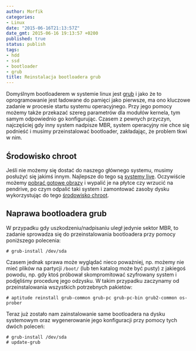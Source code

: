 ```yaml
---
author: Morfik
categories:
- Linux
date: "2015-06-16T21:13:57Z"
date_gmt: 2015-06-16 19:13:57 +0200
published: true
status: publish
tags:
- hdd
- ssd
- bootloader
- grub
title: Reinstalacja bootloadera grub
---
```


Domyślnym bootloaderem w systemie linux jest [grub](https://www.gnu.org/software/grub/) i jako że
to oprogramowanie jest ładowane do pamięci jako pierwsze, ma ono kluczowe zadanie w procesie startu
systemu operacyjnego. Przy jego pomocy możemy także przekazać szereg parametrów dla modułów kernela,
tym samym odpowiednio go konfigurując. Czasem z pewnych przyczyn, najczęściej gdy inny system
nadpisze MBR, system operacyjny nie chce się podnieść i musimy przeinstalować bootloader,
zakładając, że problem tkwi w nim.

<!--more-->
## Środowisko chroot

Jeśli nie możemy się dostać do naszego głównego systemu, musimy posłużyć się jakimś innym. Najlepsze
do tego są [systemy live](/post/wlasny-system-live-i-tworzenie-go-od-podstaw/).
Oczywiście możemy [pobrać gotowe obrazy](https://www.debian.org/CD/live/) i wypalić je na płytce czy
wrzucić na pendrive, po czym odpalić taki system i zamontować zasoby dysku wykorzystując do tego
[środowisko chroot](/post/przygotowanie-srodowiska-chroot-do-pracy/).

## Naprawa bootloadera grub

W przypadku gdy uszkodzeniu/nadpisaniu uległ jedynie sektor MBR, to zadanie sprowadza się do
przeinstalowania bootloadera przy pomocy poniższego polecenia:

    # grub-install /dev/sda

Czasem jednak sprawa może wyglądać nieco poważniej, np. możemy nie mieć plików na partycji `/boot/`
(lub ten katalog może być pusty) z jakiegoś powodu, np. gdy ktoś próbował skompromitować szyfrowany
system i podjęliśmy procedurę jego odzysku. W takim przypadku zaczynamy od przeinstalowania
wszystkich potrzebnych pakietów:

    # aptitude reinstall grub-common grub-pc grub-pc-bin grub2-common os-prober

Teraz już zostało nam zainstalowanie same bootloadera na dysku systemowym oraz wygenerowanie jego
konfiguracji przy pomocy tych dwóch poleceń:

    # grub-install /dev/sda
    # update-grub
